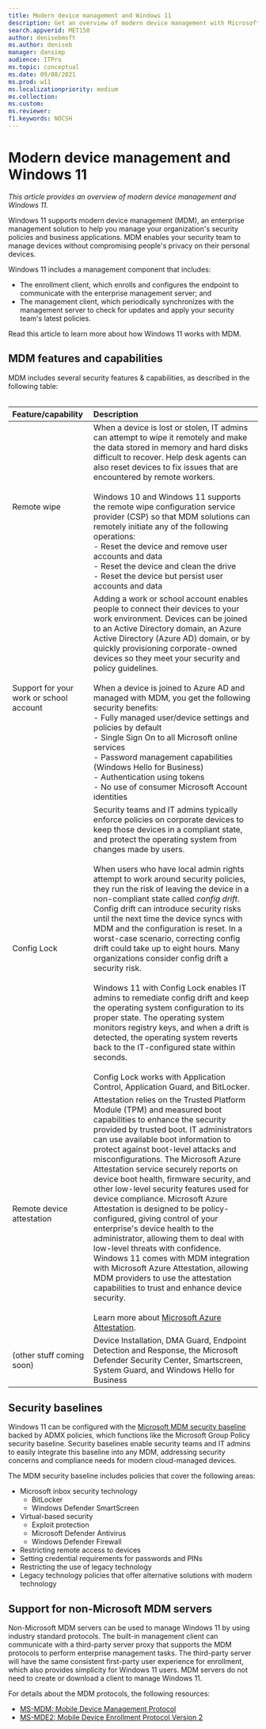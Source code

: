 ```yaml
---
title: Modern device management and Windows 11
description: Get an overview of modern device management with Microsoft Endpoint Manager and Windows 11
search.appverid: MET150 
author: denisebmsft
ms.author: deniseb
manager: dansimp 
audience: ITPro
ms.topic: conceptual
ms.date: 09/08/2021
ms.prod: w11
ms.localizationpriority: medium
ms.collection: 
ms.custom: 
ms.reviewer: 
f1.keywords: NOCSH 
---
```


# Modern device management and Windows 11

*This article provides an overview of modern device management and Windows 11.*

Windows 11 supports modern device management (MDM), an enterprise management solution to help you manage your organization's security policies and business applications. MDM enables your security team to manage devices without compromising people's privacy on their personal devices.

Windows 11 includes a management component that includes:

- The enrollment client, which enrolls and configures the endpoint to communicate with the enterprise management server; and
- The management client, which periodically synchronizes with the management server to check for updates and apply your security team's latest policies.

Read this article to learn more about how Windows 11 works with MDM.

## MDM features and capabilities

MDM includes several security features & capabilities, as described in the following table:<br/><br/>

| Feature/capability | Description |
|:---|:---|
| Remote wipe | When a device is lost or stolen, IT admins can attempt to wipe it remotely and make the data stored in memory and hard disks difficult to recover. Help desk agents can also reset devices to fix issues that are encountered by remote workers.<br/><br/>Windows 10 and Windows 11 supports the remote wipe configuration service provider (CSP) so that MDM solutions can remotely initiate any of the following operations: <br/>- Reset the device and remove user accounts and data <br/>- Reset the device and clean the drive <br/>- Reset the device but persist user accounts and data |
| Support for your work or school account | Adding a work or school account enables people to connect their devices to your work environment. Devices can be joined to an Active Directory domain, an Azure Active Directory (Azure AD) domain, or by quickly provisioning corporate-owned devices so they meet your security and policy guidelines. <br/><br/>When a device is joined to Azure AD and managed with MDM, you get the following security benefits: <br/>- Fully managed user/device settings and policies by default<br/>- Single Sign On to all Microsoft online services<br/>- Password management capabilities (Windows Hello for Business)<br/>- Authentication using tokens<br/>- No use of consumer Microsoft Account identities | 
| Config Lock | Security teams and IT admins typically enforce policies on corporate devices to keep those devices in a compliant state, and protect the operating system from changes made by users.<br/><br/>When users who have local admin rights attempt to work around security policies, they run the risk of leaving the device in a non-compliant state called *config drift*. Config drift can introduce security risks until the next time the device syncs with MDM and the configuration is reset. In a worst-case scenario, correcting config drift could take up to eight hours. Many organizations consider config drift a security risk. <br/><br/> Windows 11 with Config Lock enables IT admins to remediate config drift and keep the operating system configuration to its proper state. The operating system monitors registry keys, and when a drift is detected, the operating system reverts back to the IT-configured state within seconds. <br/><br/>Config Lock works with Application Control, Application Guard, and BitLocker. |
| Remote device attestation | Attestation relies on the Trusted Platform Module (TPM) and measured boot capabilities to enhance the security provided by trusted boot. IT administrators can use available boot information to protect against boot-level attacks and misconfigurations. The Microsoft Azure Attestation service securely reports on device boot health, firmware security, and other low-level security features used for device compliance. Microsoft Azure Attestation is designed to be policy-configured, giving control of your enterprise's device health to the administrator, allowing them to deal with low-level threats with confidence. Windows 11 comes with MDM integration with Microsoft Azure Attestation, allowing MDM providers to use the attestation capabilities to trust and enhance device security. <br/><br/>Learn more about [Microsoft Azure Attestation](/azure/attestation). |
| (other stuff coming soon) | Device Installation, DMA Guard, Endpoint Detection and Response, the Microsoft Defender Security Center, Smartscreen, System Guard, and Windows Hello for Business |

## Security baselines

Windows 11 can be configured with the [Microsoft MDM security baseline](/mem/intune/protect/security-baseline-settings-mdm-all?pivots=mdm-december-2020) backed by ADMX policies, which functions like the Microsoft Group Policy security baseline. Security baselines enable security teams and IT admins to easily integrate this baseline into any MDM, addressing security concerns and compliance needs for modern cloud-managed devices.

The MDM security baseline includes policies that cover the following areas:

- Microsoft inbox security technology
    - BitLocker
    - Windows Defender SmartScreen
- Virtual-based security
    - Exploit protection
    - Microsoft Defender Antivirus
    - Windows Defender Firewall
- Restricting remote access to devices
- Setting credential requirements for passwords and PINs
- Restricting the use of legacy technology
- Legacy technology policies that offer alternative solutions with modern technology

## Support for non-Microsoft MDM servers

Non-Microsoft MDM servers can be used to manage Windows 11 by using industry standard protocols. The built-in management client can communicate with a third-party server proxy that supports the MDM protocols to perform enterprise management tasks. The third-party server will have the same consistent first-party user experience for enrollment, which also provides simplicity for Windows 11 users. MDM servers do not need to create or download a client to manage Windows 11. 

For details about the MDM protocols, the following resources:

- [MS-MDM: Mobile Device Management Protocol](/openspecs/windows_protocols/ms-mdm/33769a92-ac31-47ef-ae7b-dc8501f7104f) 
- [MS-MDE2: Mobile Device Enrollment Protocol Version 2](/openspecs/windows_protocols/ms-mde2/4d7eadd5-3951-4f1c-8159-c39e07cbe692)

